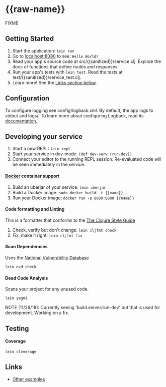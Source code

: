 # {{raw-name}}

FIXME

## Getting Started

1. Start the application: `lein run`
2. Go to [localhost:8080](http://localhost:8080/) to see: `Hello World!`
3. Read your app's source code at src/{{sanitized}}/service.clj. Explore the docs of functions
   that define routes and responses.
4. Run your app's tests with `lein test`. Read the tests at test/{{sanitized}}/service_test.clj.
5. Learn more! See the [Links section below](#links).

## Configuration

To configure logging see config/logback.xml. By default, the app logs to stdout and logs/.
To learn more about configuring Logback, read its [documentation](http://logback.qos.ch/documentation.html).

## Developing your service

1. Start a new REPL: `lein repl`
2. Start your service in dev-mode: `(def dev-serv (run-dev))`
3. Connect your editor to the running REPL session.
   Re-evaluated code will be seen immediately in the service.

#### [Docker](https://www.docker.com/) container support

1. Build an uberjar of your service: `lein uberjar`
2. Build a Docker image: `sudo docker build -t {{name}} .`
3. Run your Docker image: `docker run -p 8080:8080 {{name}}`

#### Code formatting and Linting

This is a formatter that conforms to the [The Clojure Style Guide](https://github.com/bbatsov/clojure-style-guide#source-code-layout--organization)

1. Check, verify but don't change: `lein cljfmt check`
2. Fix, make it right: `lein cljfmt fix`

#### Scan Dependencies

Uses the [National Vulnerability Database](https://nvd.nist.gov/)

`lein nvd check`

#### Dead Code Analysis

Scans your project for any unused code.

`lein yagni`

NOTE (11/26/18): Currently seeing 'build.server/run-dev' but that is used for development. Working on a fix.

## Testing

#### Coverage

`lein cloverage`

## Links

- [Other examples](https://github.com/pedestal/samples)
